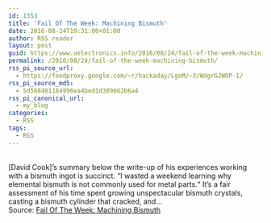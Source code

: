 ```yaml
---
id: 1353
title: 'Fail Of The Week: Machining Bismuth'
date: 2016-08-24T19:31:00+01:00
author: RSS reader
layout: post
guid: https://www.uelectronics.info/2016/08/24/fail-of-the-week-machining-bismuth/
permalink: /2016/08/24/fail-of-the-week-machining-bismuth/
rss_pi_source_url:
  - https://feedproxy.google.com/~r/hackaday/LgoM/~3/WdgrGJWOP-I/
rss_pi_source_md5:
  - 5d568401184996ea4bed1d389662b6a4
rss_pi_canonical_url:
  - my_blog
categories:
  - RSS
tags:
  - RSS
---
```

&#013;  
[David Cook]’s summary below the write-up of his experiences working with a bismuth ingot is succinct. “I wasted a weekend learning why elemental bismuth is not commonly used for metal parts.“ It’s a fair assessment of his time spent growing unspectacular bismuth crystals, casting a bismuth cylinder that cracked, and…&#013;  
Source: <a href="https://feedproxy.google.com/~r/hackaday/LgoM/~3/WdgrGJWOP-I/" target="_blank">Fail Of The Week: Machining Bismuth</a>